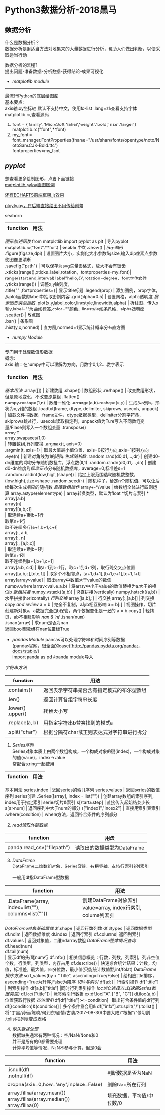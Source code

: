 Python3数据分析-2018黑马
=======================
数据分析
-------
什么是数据分析？<br>
数据分析是用适当方法对收集来的大量数据进行分析，帮助人们做出判断，以便采取适当行动<br>

数据分析的流程?<br>
提出问题-准备数据-分析数据-获得结论-成果可视化
  
  
* *matplotlib module*
----------------------
最流行Python的底层绘图库<br>
基本要点:<br>
axis轴:xy坐标轴
默认不支持中文，使用fc-list :lang=zh查看支持字体<br>
matplotlib.rc,查看源码<br>
1. font = {'family':'MicroSoft Yahei','weight':'bold','size':'larger'}<br>
   matplotlib.rc("font",**font)<br>
2. my_font = font_manager.FontProperties(fname="/usr/share/fonts/opentype/noto/NotoSansCJK-Bold.ttc") <br>
   fontproperties=my_font<br>
  
  
*pyplot*
---------
想查看更多绘制图形，点击下面链接<br>
[matplotlib.pyloy画图图例](https://matplotlib.org/gallery/)<br>

[还有ECHARTS前端框架,js效果](https://github.com/apache/incubator-echarts)<by>

[ployly.py，在后端直接绘图不用传给前端](https://plotly.ly/python/)<br>

seaborn<br>

function|用法
------|------
*图形描述函数*
from matplotlib import pyplot as plt | 导入pyplot
matplotlib.rc("font",**font)  |  enable 中文
.show()      |  展示图形<br>
.figure(figsize,dpi)  | 设置图片大小，实例化大小参数figsize,输入dip像素点参数使图像更清晰 <br>
.savefig("path")      | 可以保存为svg矢量图格式，放大不会有锯齿 <br>
.xticks(range(),xticks_label,rotation，fontproperties=my_font)|  range(start,end,interval),label"hello,{}",rotation=degree，font字体文件<br>
.yticks(range())    |    调整x,y轴刻度， <br>
.title("" ,fontproperties=) | 显示title标题
.legend(prop) | 添加图例，prop字体，从plot函数的label中抽取图例内容
.grid(alpha=0.5)  | 设置网格，alpha透明度
*展示图形类型函数*
.plot(x,y,label,color,linestyle,linewidth,alpha)  |   折线图，传入x和y,label=""为曲线标签,color=""颜色，linestyle线条风格，alpha透明度<br>
.scatter()     |  散点图<br>
.bar()   |  条形图<br>
.hist(y,x,normed)  |  直方图,normed=1显示统计概率分布直方图<br>

  
  
* *numpy Module*
-----------------
专门用于处理数值形数据<br>
概念:<br>
axis 轴：在numpy中可以理解为方向，用数字0,1,2....数字表示<br>

function|用法
------|------
*基本用法*
.array([])   |  新建数组
.shape()  |  数组形状
.reshape()   |  改变数组形状，但是原地变化，不改变原数组
.flatten()<br>numpy.reshape(1,n)  |  数组一维化
.arrange(a,b).reshape(x,y)  |  生成从a到b，形状为x,y维的数组
.loadtxt(frame, dtype, delimiter, skiprows, usecols, unpack) |  加载文件书数据，frame文件，dtype数据类型，delimiter分割字符串，skiprows跳过行，usecols读取指定列，unpack值为Ture写入不同数组变量/Flase则写入一个数组变量
.transpose()<br>   array.T<br> array.swapaxes(1,0)<br> |  转置数组,行列变换
.argmax(t, axis=0)<br>.argmin(t, axis=1) |  取最大值最小值位置，axis=0按行方向,axis=1按列方向
.eye(n)   |  新建对角线为1的矩阵
*生成随机数*
.random.rand(d0,d1,...,dn)  |  创建d0-dn维度的*均匀*分布随机数据库，浮点数(0,1)
.random.randn(d0,d1,...,dn)  |  创建d0-dn维度的*标准正态*分布随机数据库，average=0,标准差s=1
.random.randint(low,high,(shape)) |  给定上限范围选取随机数整数，(low,high),size=shape
.random.seed(n)   |  随机种子，给定n个随机值，可以让后续每次生成相应的随机数
*直接数组操作*
array+-*/value |  给数组全体进行四则运算
array.astype(elementype)   |  array转换类型，默认为float
*切片与索引 *
array[a:b]<br>array[n]<br>array[[a,b,c]]<br> |  取连续a+1到b+1行<br>取第n+1行<br>取不连续多行[a+1,b+1,c+1]<br>
array[:, a:b]<br>array[:, n]<br>array[:, [a,b,c]]<br> |  取连续a+1到b+1列<br>取第n+1列<br>取不连续列[a+1,b+1,c+1]<br>
array[a:b, c:d]   |  取a+1到b+1行，取c+1到d+1列，取行列交叉点位置
array[[a,b,c],[d,e,f]] |   取多个不相邻点，[a+1,d+1],[b+1,e+1],[c+1,f+1]
array[array>value]   |  取出array中数值大于value的数值
numpy.where(array<value,a,b)  |  将array中小于value的数值替换为a,大于的换位b
*数组拼接*
numpy.vstack((a,b))  |  竖直拼接(vertically)
numpy.hstack((a,b))  |  水平拼接(horizontally)
*行列交换*
array[[a,b],:] |  行交换
array[:,[a,b]] |  列交换
*copy and review*
a = b | 完全不复制，a与b相互影响
a = b[:] |  视图操作，切片创建新对象a，a数据完全由b保管，两个数据变化是一致的
a = b.copy()   |  轻拷贝，ab不相互影响
*nan & inf*
.isnan(num)<br>.isnan(array)   |  求num是否为nan<br>返回bool型数组在nan位置标True<br>
  
  
* *pandas Module*
pandas可以处理字符串和时间序列等数据<br>
(pandas官网，很全面的case)[http://pandas.pydata.org/pandas-docs/stable/]<br>
import panda as pd   #panda module导入<br>
  
*字符串方法*  

function|用法
------|------
.contains() | 返回表示字符串是否含有指定模式的布尔型数组
.len()  | 返回计算各组字符串长度
.lower()<br>.upper()  | 转换大小写
.replace(a, b)  | 用指定字符串b替换找到的模式a
.split("char")  | 根据分隔符char或正则表达式对字符串进行拆分
  
  
1. *Series序列*<br>
Series对象本质上由两个数组构成，一个构成对象的键(index)，一个构成对象的值(value)，index->value<br>
常配合string一起使用<br>

function|用法
------|------
基本用法
series.index   |  返回series的索引序列
series.values  |  返回series的数值序列
series创建
.Series([array], index = list(""))  | 创建array数组的索引序列, index用于指定索引
series切片&索引
s[start:end:step] |  直接传入起始结束步长
s[s>num] |  返回序列中大于num的部分
s["index1","index2"] | 直接用索引表索引
.where(condition) |  where方法，返回符合条件的序列部分<br>
  
  
2. *read读取外部数据*  <br>

function|用法
------|------
panda.read_csv("filepath") |  读取出的数据类型为DataFrame<br>
  
  
3. *DataFrame*<br>
DataFrame二维数组对象，Series容器，有横竖轴，支持行索引&列索引<br>  
一般用df指DataFrame型数据<br>  

function|用法
------|------
.DataFrame(array, index=list(""), columns=list(""))   |  创建DataFrame对象索引, value=array, index行索引, colums列索引
*DataFrame对象基础属性*
df.shape  | 返回行数列数
df.dtypes | 返回数据类型
df.ndim   | 返回数据维度
df.index  | 返回行索引
df.columns| 返回列索引
df.values | 返回对象值，二维ndarray数组
*DataFrame整体情况查询*
df.head(num)<br>df.tail(num)<br>  | 显示df的头/尾num行
df.info() | 相关信息概览：行数，列数，列索引，列非空值个数，行类型，列类型，内存占用
df.describe() | 快速综合统计结果：计数，均值，标准差，最大值，四分位数，最小值(只能统计数值型,int/folat)
*DataFrame排序方法*
sort_values(by = "Title", ascending=True/False) | 给相应title排序，ascending=True为升序,False为降序
*切片与索引*
df[a:b] | 行索引操作
df["title"] | 列索引操作
df[a,b]["title"]  |同时行列索引操作 
*loc优化选择方式(返回Series数据类型)*
df.loc(["title"])  |  标签索引行数据 ex:df.loc["A", ["B", "C"]]
df.iloc(a,b) |  位置获取行数据 
*布尔索引*
df[df["title"]><=condition] | 取出符合条件值的df行列
df[(condition)&(condition)] | 多个条件重合用&
df["info"].str.split("/").tolist()  | 将"丁黑/孙俪/陈晓/何润东/剧情/古装/2017-08-30(中国大陆)"根据"/"做切割<br>.tolist把列表变成表格

4. *缺失数据处理*<br>
数据缺失通常有两种情况：空/NaN/None和0<br>
并不是所有的0都需要处理<br>
计算平均值等情况，NaN不参与计算，但是0会<br>
  
function|用法
------|------
.isnull(df)<br>.notnull(df) | 判断数据是否为NaN
dropna(axis=0,how='any',inplace=False) |  删除Nan所在行列
array.fillna(array.mean())<br>array.fillna(array.median())<br>array.fillna(0) | 填充数据，平均值/中位数/0
